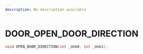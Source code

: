 ```yaml
---
description: No description available 
---
```


# DOOR\_OPEN_DOOR_DIRECTION

```cpp
void OPEN_DOOR_DIRECTION(int _Unk0, int _Unk1);
```